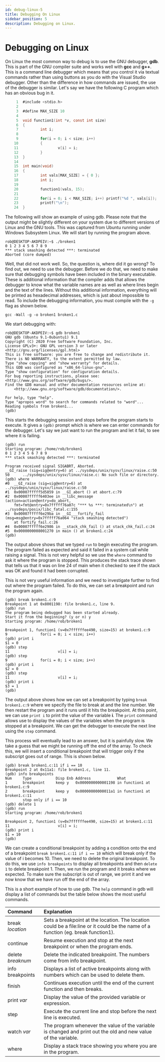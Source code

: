 ```yaml
---
id: debug-linux-5
title: Debugging On Linux
sidebar_position: 5
description: Debugging on Linux.
---
```


# Debugging on Linux

On Linux the most common way to debug is to use the GNU debugger, **gdb**. This is part of the GNU compiler suite and works well with **gcc** and **g++**. This is a command line debugger which means that you control it via textual commands rather than using buttons as you do with the Visual Studio debugger. Other than the difference in how commands are issued, the use of the debugger is similar. Let's say we have the following C program which has an obvious bug in it.

```c
     1  #include <stdio.h>
     2
     3  #define MAX_SIZE 10
     4
     5  void function1(int *v, const int size)
     6  {
     7          int i;
     8
     9          for(i = 0; i < size; i++)
    10          {
    11                  v[i] = i;
    12          }
    13  }
    14
    15  int main(void)
    16  {
    17          int vals[MAX_SIZE] = { 0 };
    18          int i;
    19
    20          function1(vals, 15);
    21
    22          for(i = 0; i < MAX_SIZE; i++) printf("%d ", vals[i]);
    23          printf("\n");
    24  }
```

The following will show an example of using gdb. Please note that the output might be slightly different on your system due to different versions of Linux and the GNU tools. This was captured from Ubuntu running under Windows Subsystem Linux. We will start by running the program above.

```
rob@DESKTOP-AKDPEIV:~$ ./broken1
0 1 2 3 4 5 6 7 8 9
*** stack smashing detected ***: terminated
Aborted (core dumped)
```

Well, that did not work well. So, the question is, where did it go wrong? To find out, we need to use the debugger. Before we do that, we need to make sure that debugging symbols have been included in the binary executable. These is additional information that the compiler adds that allows the debugger to know what the variable names are as well as where lines begin and the text of the lines. Without this additional information, everything will be printed as hexadecimal addresses, which is just about impossible to read. To include the debugging information, you must compile with the `-g` flag as shown below.

```
gcc -Wall -g -o broken1 broken1.c
```

We start debugging with:

```
rob@DESKTOP-AKDPEIV:~$ gdb broken1
GNU gdb (Ubuntu 9.1-0ubuntu1) 9.1
Copyright (C) 2020 Free Software Foundation, Inc.
License GPLv3+: GNU GPL version 3 or later <http://gnu.org/licenses/gpl.html>
This is free software: you are free to change and redistribute it.
There is NO WARRANTY, to the extent permitted by law.
Type "show copying" and "show warranty" for details.
This GDB was configured as "x86_64-linux-gnu".
Type "show configuration" for configuration details.
For bug reporting instructions, please see:
<http://www.gnu.org/software/gdb/bugs/>.
Find the GDB manual and other documentation resources online at:
    <http://www.gnu.org/software/gdb/documentation/>.

For help, type "help".
Type "apropos word" to search for commands related to "word"...
Reading symbols from broken1...
(gdb)
```

This starts the debugging session and stops before the program starts to execute. It gives a `(gdb)` prompt which is where we can enter commands for the debugger. Let's say we just want to run the program and let it fail, to see where it is failing.

```
(gdb) run
Starting program: /home/rob/broken1
0 1 2 3 4 5 6 7 8 9
*** stack smashing detected ***: terminated

Program received signal SIGABRT, Aborted.
__GI_raise (sig=sig@entry=6) at ../sysdeps/unix/sysv/linux/raise.c:50
50      ../sysdeps/unix/sysv/linux/raise.c: No such file or directory.
(gdb) where
#0  __GI_raise (sig=sig@entry=6) at ../sysdeps/unix/sysv/linux/raise.c:50
#1  0x00007fffff5d5859 in __GI_abort () at abort.c:79
#2  0x00007fffff6403ee in __libc_message (action=action@entry=do_abort,
    fmt=fmt@entry=0x7fffff76a07c "*** %s ***: terminated\n") at ../sysdeps/posix/libc_fatal.c:155
#3  0x00007fffff6e29ba in __GI___fortify_fail (msg=msg@entry=0x7fffff76a064 "stack smashing detected")
    at fortify_fail.c:26
#4  0x00007fffff6e2986 in __stack_chk_fail () at stack_chk_fail.c:24
#5  0x0000000008001270 in main () at broken1.c:24
(gdb)
```

The output above shows that we typed `run` to begin executing the program. The program failed as expected and said it failed in a system call while raising a signal. This is not very helpful so we use the `where` command to ask it where the program is stopped. This produces the stack trace shown that tells us that it was on line 24 of main when it checked to see if the stack was OK and found it had been corrupted.

This is not very useful information and we need to investigate further to find out where the program failed. To do this, we can set a breakpoint and run the program again.

```
(gdb) break broken1.c:9
Breakpoint 1 at 0x8001198: file broken1.c, line 9.
(gdb) run
The program being debugged has been started already.
Start it from the beginning? (y or n) y
Starting program: /home/rob/broken1

Breakpoint 1, function1 (v=0x7ffffffee490, size=15) at broken1.c:9
9               for(i = 0; i < size; i++)
(gdb) print i
$1 = 0
(gdb) step
11                      v[i] = i;
(gdb) step
9               for(i = 0; i < size; i++)
(gdb) print i
$2 = 0
(gdb) step
11                      v[i] = i;
(gdb) print i
$3 = 1
(gdb)
```

The output above shows how we can set a breakpoint by typing `break broken1.c:9` where we specify the file to break at and the line number. We then restart the program and it runs until it hits the breakpoint. At this point, we can use `print i` to print the value of the variable **i**. The `print` command allows use to display the values of the variables when the program is stopped at a breakpoint. We can get the debugger to execute the next line using the `step` command.

This process will eventually lead to an answer, but it is painfully slow. We take a guess that we might be running off the end of the array. To check this, we will insert a conditional breakpoint that will trigger only if the subscript goes out of range. This is shown below.

```
(gdb) break broken1.c:11 if i == 10
Breakpoint 2 at 0x11a1: file broken1.c, line 11.
(gdb) info breakpoints
Num     Type           Disp Enb Address            What
1       breakpoint     keep y   0x0000000000001198 in function1 at broken1.c:9
2       breakpoint     keep y   0x00000000000011a1 in function1 at broken1.c:11
        stop only if i == 10
(gdb) delete 1
(gdb) run
Starting program: /home/rob/broken1

Breakpoint 2, function1 (v=0x7ffffffee490, size=15) at broken1.c:11
11                      v[i] = i;
(gdb) print i
$1 = 10
(gdb)
```

We can create a conditional breakpoint by adding a condition onto the end of a breakpoint `break broken1.c:11 if i == 10` which will break only if the value of i becomes 10. Then, we need to delete the original breakpoint. To do this, we use `info breakpoints` to display all breakpoints and then `delete 1` to delete breakpoint 1. Then, we run the program and it breaks where we expected. To make sure the subscript is out of range, we print it and we now know that we have run off the end of the array.

This is a short example of how to use gdb. The `help` command in gdb will display a list of commands but the table below shows the most useful commands.

| Command           | Explanation                                                                                                                       |
| :---------------- | :-------------------------------------------------------------------------------------------------------------------------------- |
| break _location_  | Sets a breakpoint at the location. The location could be a file:line or it could be the name of a function (eg. break function1). |
| continue          | Resume execution and stop at the next breakpoint or when the program ends.                                                        |
| delete _breaknum_ | Delete the indicated breakpoint. The numbers come from info breakpoint.                                                           |
| info breakpoints  | Displays a list of active breakpoints along with numbers which can be used to delete them.                                        |
| finish            | Continues execution until the end of the current function and then breaks.                                                        |
| print _var_       | Display the value of the provided variable or expression.                                                                         |
| step              | Execute the current line and stop before the next line is executed.                                                               |
| watch _var_       | The program whenever the value of the variable is changed and print out the old and new value of the variable.                    |
| where             | Display a stack trace showing you where you are in the program.                                                                   |
